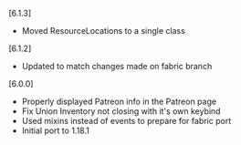 [6.1.3]
- Moved ResourceLocations to a single class

[6.1.2]
- Updated to match changes made on fabric branch

[6.0.0]
- Properly displayed Patreon info in the Patreon page
- Fix Union Inventory not closing with it's own keybind
- Used mixins instead of events to prepare for fabric port
- Initial port to 1.18.1